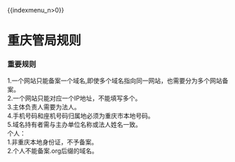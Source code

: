 {{indexmenu_n>0}}

# 重庆管局规则

### 重要规则

1.一个网站只能备案一个域名,即使多个域名指向同一网站，也需要分为多个网站备案。  
2.一个网站只能对应一个IP地址，不能填写多个。  
3.主体负责人需要为法人。  
4.手机号码和座机号码归属地必须为重庆市本地号码。  
5.域名持有者需与主办单位名称或法人姓名一致。  
个人：  
1.非重庆本地身份证，不予备案。  
2.个人不能备案.org后缀的域名。
